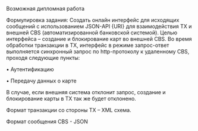 

Возможная дипломная работа

Формулировка задания: Создать онлайн интерфейс для исходящих сообщений с использованием JSON-API {URI} для взаимодействия TX и внешней CBS (автоматизированной банковской системой). Целью интерфейса – создание и блокирование карт во внешней CBS. Во время обработки транзакции в TX, интерфейс в режиме запрос-ответ выполняется синхронный запрос по http-протоколу к удаленному CBS, проходя следующие пункты:

• Аутентификацию

• Передачу данных о карте

В случае, если внешняя система отклонит запрос, создание и блокирование карты в TX так же будет отклонено.

Формат транзакции со стороны TX – XML схема.

Формат сообщения CBS - JSON
